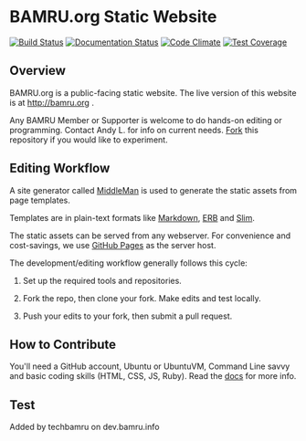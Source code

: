 # BAMRU.org Static Website

[![Build Status](https://travis-ci.org/andyl/BAMRU-Org.svg)](https://travis-ci.org/andyl/BAMRU-Org)
[![Documentation Status](https://readthedocs.org/projects/bamru-org/badge/?version=latest)](http://bamru-org.readthedocs.org/en/latest/)
[![Code Climate](https://codeclimate.com/github/andyl/BAMRU-Org/badges/gpa.svg)](https://codeclimate.com/github/andyl/BAMRU-Org)
[![Test Coverage](https://codeclimate.com/github/andyl/BAMRU-Org/badges/coverage.svg)](https://codeclimate.com/github/andyl/BAMRU-Org/coverage)

## Overview

BAMRU.org is a public-facing static website.  The live version of this website
is at http://bamru.org .

Any BAMRU Member or Supporter is welcome to do hands-on editing or programming.
Contact Andy L. for info on current needs.
[Fork](http://help.github.com/articles/fork-a-repo) this repository if you
would like to experiment.

## Editing Workflow

A site generator called [MiddleMan](http://middlemanapp.com) is used
to generate the static assets from page templates.

Templates are in plain-text formats like
[Markdown](http://en.wikipedia.org/wiki/Markdown),
[ERB](http://en.wikipedia.org/wiki/ERuby) and
[Slim](http://slim-lang.com).

The static assets can be served from any webserver.  For convenience
and cost-savings, we use [GitHub Pages](https://pages.github.com) as
the server host.

The development/editing workflow generally follows this cycle:

1) Set up the required tools and repositories.  

2) Fork the repo, then clone your fork.  Make edits and test locally.

3) Push your edits to your fork, then submit a pull request.

## How to Contribute

You'll need a GitHub account, Ubuntu or UbuntuVM, Command Line savvy and basic
coding skills (HTML, CSS, JS, Ruby).  Read the [docs](/docs/index.md) for more 
info.

## Test

Added by techbamru on dev.bamru.info
